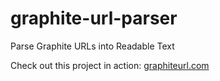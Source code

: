 graphite-url-parser
===================

Parse Graphite URLs into Readable Text

Check out this project in action: [graphiteurl.com](http://graphiteurl.com)